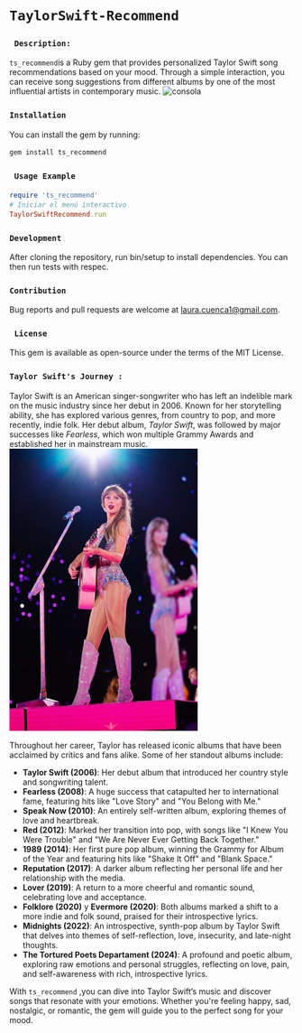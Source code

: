 # ```TaylorSwift-Recommend```
### ``` Description:```<br>
`ts_recommend`is a Ruby gem that provides personalized Taylor Swift song recommendations based on your mood. Through a simple interaction, you can receive song suggestions from different albums by one of the most influential artists in contemporary music.
![consola](https://github.com/user-attachments/assets/cd36047b-6810-4deb-a226-50ce3e4c9f09)

### ```Installation```
You can install the gem by running:
```bash
gem install ts_recommend
```
### ``` Usage Example```
```ruby
require 'ts_recommend'
# Iniciar el menú interactivo
TaylorSwiftRecommend.run
```
### ```Development```
After cloning the repository, run bin/setup to install dependencies. You can then run tests with respec.

### ```Contribution```
Bug reports and pull requests are welcome at laura.cuenca1@gmail.com.

### ``` License```
This gem is available as open-source under the terms of the MIT License.

### ```Taylor Swift's Journey :``` <br>
Taylor Swift is an American singer-songwriter who has left an indelible mark on the music industry since her debut in 2006. Known for her storytelling ability, she has explored various genres, from country to pop, and more recently, indie folk. Her debut album, *Taylor Swift*, was followed by major successes like *Fearless*, which won multiple Grammy Awards and established her in mainstream music.<br>
<img src="public/ts.png" alt="Taylor Swift" height="500">

Throughout her career, Taylor has released iconic albums that have been acclaimed by critics and fans alike. Some of her standout albums include:

- **Taylor Swift (2006)**: Her debut album that introduced her country style and songwriting talent.
- **Fearless (2008)**: A huge success that catapulted her to international fame, featuring hits like "Love Story" and "You Belong with Me."
- **Speak Now (2010)**: An entirely self-written album, exploring themes of love and heartbreak.
- **Red (2012)**: Marked her transition into pop, with songs like "I Knew You Were Trouble" and "We Are Never Ever Getting Back Together."
- **1989 (2014)**: Her first pure pop album, winning the Grammy for Album of the Year and featuring hits like "Shake It Off" and "Blank Space."
- **Reputation (2017)**: A darker album reflecting her personal life and her relationship with the media.
- **Lover (2019)**: A return to a more cheerful and romantic sound, celebrating love and acceptance.
- **Folklore (2020)** y **Evermore (2020)**: Both albums marked a shift to a more indie and folk sound, praised for their introspective lyrics.
- **Midnights (2022)**: An introspective, synth-pop album by Taylor Swift that delves into themes of self-reflection, love, insecurity, and late-night thoughts. 
- **The Tortured Poets Departament (2024)**: A profound and poetic album, exploring raw emotions and personal struggles, reflecting on love, pain, and self-awareness with rich, introspective lyrics.

With `ts_recommend` ,you can dive into Taylor Swift’s music and discover songs that resonate with your emotions. Whether you're feeling happy, sad, nostalgic, or romantic, the gem will guide you to the perfect song for your mood.

